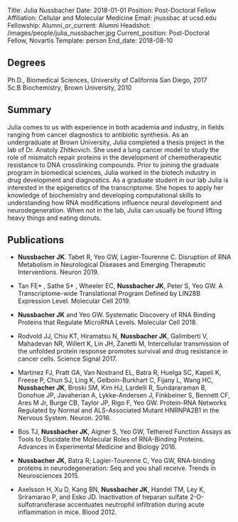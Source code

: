 Title: Julia Nussbacher
Date: 2018-01-01
Position: Post-Doctoral Fellow
Affiliation: Cellular and Molecular Medicine
Email: jnussbac at ucsd.edu
Fellowship:
Alumni_or_current: Alumni
Headshot: /images/people/julia_nussbacher.jpg
Current_position: Post-Doctoral Fellow, Novartis 
Template: person
End_date: 2018-08-10

<!-- Status: draft -->

## Degrees
Ph.D., Biomedical Sciences, University of California San Diego, 2017<br>
Sc.B Biochemistry, Brown University, 2010<br>

## Summary

Julia comes to us with experience in both academia and industry, in fields ranging from cancer diagnostics to antibiotic synthesis. As an undergraduate at Brown University, Julia completed a thesis project in the lab of Dr. Anatoly Zhitkovich. She used a lung cancer model to study the role of mismatch repair proteins in the development of chemotherapeutic resistance to DNA crosslinking compounds. Prior to joining the graduate program in biomedical sciences, Julia worked in the biotech industry in drug development and diagnostics. As a graduate student in our lab Julia is interested in the epigenetics of the transcriptome. She hopes to apply her knowledge of biochemistry and developing computational skills to understanding how RNA modifications influence neural development and neurodegeneration. When not in the lab, Julia can usually be found lifting heavy things and eating donuts.

## Publications

* **Nussbacher JK**. Tabet R, Yeo GW, Lagier-Tourenne C. Disruption of RNA Metabolism in Neurological Diseases and Emerging Therapeutic Interventions. Neuron 2019.

* Tan FE* , Sathe S* , Wheeler EC, **Nussbacher JK**, Peter S, Yeo GW. A Transcriptome-wide Translational Program Defined by LIN28B Expression Level. Molecular Cell 2019.

* **Nussbacher JK** and Yeo GW. Systematic Discovery of RNA Binding Proteins that Regulate MicroRNA Levels. Molecular Cell 2018.


* Rodvold JJ, Chiu KT, Hiramatsu N, **Nussbacher JK**, Galimberti V, Mahadevan NR, Willert K, Lin JH, Zanetti M, Intercellular transmission of the unfolded protein response promotes survival and drug resistance in cancer cells. Science Signal 2017.

* Martinez FJ, Pratt GA, Van Nostrand EL, Batra R, Huelga SC, Kapeli K, Freese P, Chun SJ, Ling K, Gelboin-Burkhart C, Fijany L, Wang HC, **Nussbacher JK**, Broski SM, Kim HJ, Lardelli R, Sundararaman B, Donohue JP, Javaherian A, Lykke-Andersen J, Finkbeiner S, Bennett CF, Ares M Jr, Burge CB, Taylor JP, Rigo F, Yeo GW. Protein-RNA Networks Regulated by Normal and ALS-Associated Mutant HNRNPA2B1 in the Nervous System. Neuron. 2016.

* Bos TJ, **Nussbacher JK**, Aigner S, Yeo GW, Tethered Function Assays as Tools to Elucidate the Molecular Roles of RNA-Binding Proteins. Advances in Experimental Medicine and Biology 2016.

* **Nussbacher JK**, Batra R; Lagier-Tourenne C, Yeo GW, RNA-binding proteins in neurodegeneration: Seq and you shall receive. Trends in Neurosciences 2015.

* Axelsson H, Xu D, Kang BN, **Nussbacher JK**, Handel TM, Ley K, Sriramarao P, and Esko JD. Inactivation of heparan sulfate 2-O-sulfotransferase accentuates neutrophil infiltration during acute inflammation in mice. Blood 2012.